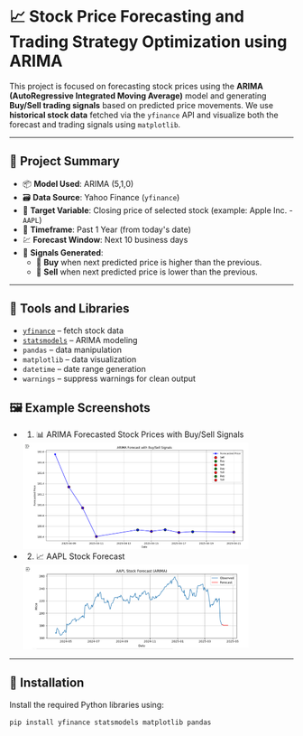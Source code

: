 # 📈 Stock Price Forecasting and Trading Strategy Optimization using ARIMA

This project is focused on forecasting stock prices using the **ARIMA (AutoRegressive Integrated Moving Average)** model and generating **Buy/Sell trading signals** based on predicted price movements. We use **historical stock data** fetched via the `yfinance` API and visualize both the forecast and trading signals using `matplotlib`.

---

## 🧠 Project Summary

- 📦 **Model Used**: ARIMA (5,1,0)
- 🗃️ **Data Source**: Yahoo Finance (`yfinance`)
- 🧮 **Target Variable**: Closing price of selected stock (example: Apple Inc. - `AAPL`)
- 📅 **Timeframe**: Past 1 Year (from today's date)
- 💹 **Forecast Window**: Next 10 business days
- 📍 **Signals Generated**:
  - 🔼 **Buy** when next predicted price is higher than the previous.
  - 🔽 **Sell** when next predicted price is lower than the previous.

---

## 🧰 Tools and Libraries

- [`yfinance`](https://pypi.org/project/yfinance/) – fetch stock data
- [`statsmodels`](https://www.statsmodels.org/stable/index.html) – ARIMA modeling
- `pandas` – data manipulation
- `matplotlib` – data visualization
- `datetime` – date range generation
- `warnings` – suppress warnings for clean output

## 🖼️ Example Screenshots

- 1. 📊 ARIMA Forecasted Stock Prices with Buy/Sell Signals  
  <img src="screenshot/forecast.png" width="400" />

- 2. 📈 AAPL Stock Forecast  
  <img src="screenshot/stock_forecast.png" width="400" />



---

## 🔧 Installation

Install the required Python libraries using:

```bash
pip install yfinance statsmodels matplotlib pandas

